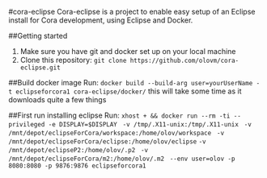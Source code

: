 #cora-eclipse
Cora-eclipse is a project to enable easy setup of an Eclipse install for Cora development, using Eclipse and Docker.

##Getting started
1. Make sure you have git and docker set up on your local machine
2. Clone this repository: `git clone https://github.com/olovm/cora-eclipse.git`

##Build docker image
Run:
 `docker build --build-arg user=yourUserName -t eclipseforcora1 cora-eclipse/docker/`
this will take some time as it downloads quite a few things

##First run installing eclipse
Run:
`xhost + && docker run --rm -ti --privileged -e DISPLAY=$DISPLAY `
`-v /tmp/.X11-unix:/tmp/.X11-unix `
`-v /mnt/depot/eclipseForCora/workspace:/home/olov/workspace `
` -v /mnt/depot/eclipseForCora/eclipse:/home/olov/eclipse `
`-v /mnt/depot/eclipseP2:/home/olov/.p2 `
`-v /mnt/depot/eclipseForCora/m2:/home/olov/.m2 `
`--env user=olov -p 8080:8080 -p 9876:9876 eclipseforcora1`